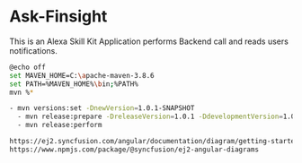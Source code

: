 # Ask-Finsight
This is an Alexa Skill Kit Application performs Backend call and reads users notifications.

```bash
@echo off
set MAVEN_HOME=C:\apache-maven-3.8.6
set PATH=%MAVEN_HOME%\bin;%PATH%
mvn %*
```
```bash
- mvn versions:set -DnewVersion=1.0.1-SNAPSHOT
  - mvn release:prepare -DreleaseVersion=1.0.1 -DdevelopmentVersion=1.0.2-SNAPSHOT
  - mvn release:perform
```
```bash
https://ej2.syncfusion.com/angular/documentation/diagram/getting-started
https://www.npmjs.com/package/@syncfusion/ej2-angular-diagrams
```
